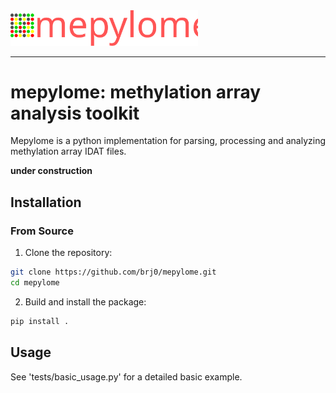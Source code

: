 <picture>
  <img alt="Mepylome Logo" src="/mepylome/data/mepylome.svg" width="300">
</picture>

-----------------

# mepylome: methylation array analysis toolkit

Mepylome is a python implementation for parsing, processing and analyzing methylation array IDAT files.

**under construction**

## Installation

### From Source

1. Clone the repository:

```sh
git clone https://github.com/brj0/mepylome.git
cd mepylome
```

2. Build and install the package:

```sh
pip install .
```

## Usage

See 'tests/basic_usage.py' for a detailed basic example.
